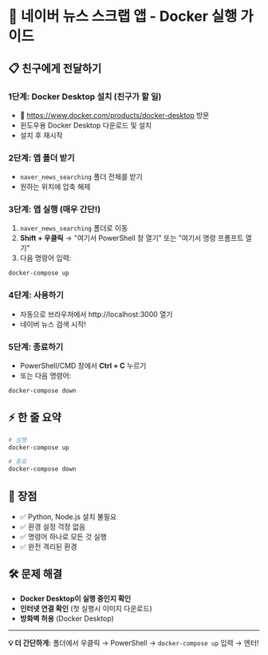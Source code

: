# 🐳 네이버 뉴스 스크랩 앱 - Docker 실행 가이드

## 📋 친구에게 전달하기

### 1단계: Docker Desktop 설치 (친구가 할 일)
- 🔗 https://www.docker.com/products/docker-desktop 방문
- 윈도우용 Docker Desktop 다운로드 및 설치
- 설치 후 재시작

### 2단계: 앱 폴더 받기
- `naver_news_searching` 폴더 전체를 받기
- 원하는 위치에 압축 해제

### 3단계: 앱 실행 (매우 간단!)
1. `naver_news_searching` 폴더로 이동
2. **Shift + 우클릭** → "여기서 PowerShell 창 열기" 또는 "여기서 명령 프롬프트 열기"
3. 다음 명령어 입력:
```bash
docker-compose up
```

### 4단계: 사용하기
- 자동으로 브라우저에서 http://localhost:3000 열기
- 네이버 뉴스 검색 시작!

### 5단계: 종료하기
- PowerShell/CMD 창에서 **Ctrl + C** 누르기
- 또는 다음 명령어:
```bash
docker-compose down
```

## ⚡ 한 줄 요약
```bash
# 실행
docker-compose up

# 종료  
docker-compose down
```

## 🎯 장점
- ✅ Python, Node.js 설치 불필요
- ✅ 환경 설정 걱정 없음
- ✅ 명령어 하나로 모든 것 실행
- ✅ 완전 격리된 환경

## 🛠️ 문제 해결
- **Docker Desktop이 실행 중인지 확인**
- **인터넷 연결 확인** (첫 실행시 이미지 다운로드)
- **방화벽 허용** (Docker Desktop)

---
**💡 더 간단하게:** 폴더에서 우클릭 → PowerShell → `docker-compose up` 입력 → 엔터!
